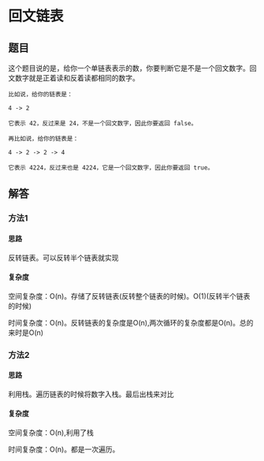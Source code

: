 # 回文链表

## 题目

这个题目说的是，给你一个单链表表示的数，你要判断它是不是一个回文数字。回文数字就是正着读和反着读都相同的数字。

```
比如说，给你的链表是：

4 -> 2

它表示 42，反过来是 24，不是一个回文数字，因此你要返回 false。

再比如说，给你的链表是：

4 -> 2 -> 2 -> 4

它表示 4224，反过来也是 4224，它是一个回文数字，因此你要返回 true。
```

## 解答

### 方法1

#### 思路

反转链表。可以反转半个链表就实现

#### 复杂度

空间复杂度：O(n)。存储了反转链表(反转整个链表的时候)。O(1)(反转半个链表的时候)

时间复杂度：O(n)。反转链表的复杂度是O(n),两次循环的复杂度都是O(n)。总的来时是O(n)

### 方法2

#### 思路

利用栈。遍历链表的时候将数字入栈。最后出栈来对比

#### 复杂度

空间复杂度：O(n),利用了栈

时间复杂度：O(n)。都是一次遍历。

